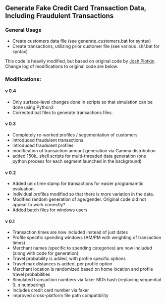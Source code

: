 ## Generate Fake Credit Card Transaction Data, Including Fraudulent Transactions

### General Usage
* Create customers data file (see generate_customers.bat for syntax)
* Create transactions, utilizing prior customer file (see various .sh/.bat for syntax)

This code is heavily modified, but based on original code by [Josh Plotkin](https://github.com/joshplotkin/data_generation). Change log of modifications to original code are below.

### Modifications:

#### v 0.4
* Only surface-level changes done in scripts so that simulation can be done using Python3
* Corrected bat files to generate transactions files.

#### v 0.3
* Completely re-worked profiles / segementation of customers
* introduced fraudulent transactions
* introduced fraudulent profiles
* modification of transaction amount generation via Gamma distribution
* added 150k_ shell scripts for multi-threaded data generation (one python process for each segment launched in the background)

#### v 0.2
* Added unix time stamp for transactions for easier programamtic evaluation.
* Individual profiles modified so that there is more variation in the data.
* Modified random generation of age/gender. Original code did not appear to work correctly?
* Added batch files for windows users

#### v 0.1
* Transaction times are now included instead of just dates
* Profile specific spending windows (AM/PM with weighting of transaction times)
* Merchant names (specific to spending categories) are now included (along with code for generation)
* Travel probability is added, with profile specific options
* Travel max distances is added, per profile option
* Merchant location is randomized based on home location and profile travel probabilities
* Simulated transaction numbers via faker MD5 hash (replacing sequential 0..n numbering)
* Includes credit card number via faker
* improved cross-platform file path compatibility
